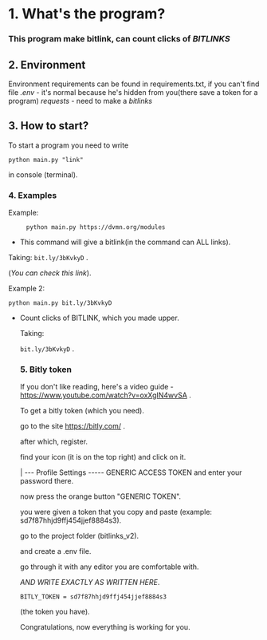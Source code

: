 # 1. What's the program?
   ### This program make bitlink, can count clicks of **_BITLINKS_**

## 2. Environment
   Environment requirements can be found in requirements.txt, if you can't find file *.env* - it's normal because he's hidden from you(there save a token for a program) *requests* - need to make a _bitlinks_

## 3. How to start? 
   To start a program you need to write
   ```
   python main.py "link"
   ```
in console (terminal).

### 4. Examples
   Example: 
```
     python main.py https://dvmn.org/modules
```
   - This command will give a bitlink(in the command can ALL links).
   
   Taking: 
   `bit.ly/3bKvkyD`
   .
   
   (_You can check this link_).
   
   Example 2:
   
```
python main.py bit.ly/3bKvkyD
```

- Count clicks of BITLINK, which you made upper.

   Taking:

   `
   bit.ly/3bKvkyD
   `
   .
   
   ### 5. Bitly token

   If you don't like reading, here's a video guide - https://www.youtube.com/watch?v=oxXgIN4wvSA .
   

   To get a bitly token (which you need).
   
   go to the site https://bitly.com/ .

   after which, register.

   find your icon (it is on the top right) and click on it.
   
   | --- Profile Settings ----- GENERIC ACCESS TOKEN and enter your password there.
   
   now press the orange button "GENERIC TOKEN".
   
   you were given a token that you copy and paste (example: sd7f87hhjd9ffj454jjef8884s3).
   
   go to the project folder (bitlinks_v2).

   and create a .env file.

   go through it with any editor you are comfortable with.

   *AND WRITE EXACTLY AS WRITTEN HERE*.
   
   ```
   BITLY_TOKEN = sd7f87hhjd9ffj454jjef8884s3
   ``` 
   (the token you have).
   
   Congratulations, now everything is working for you.